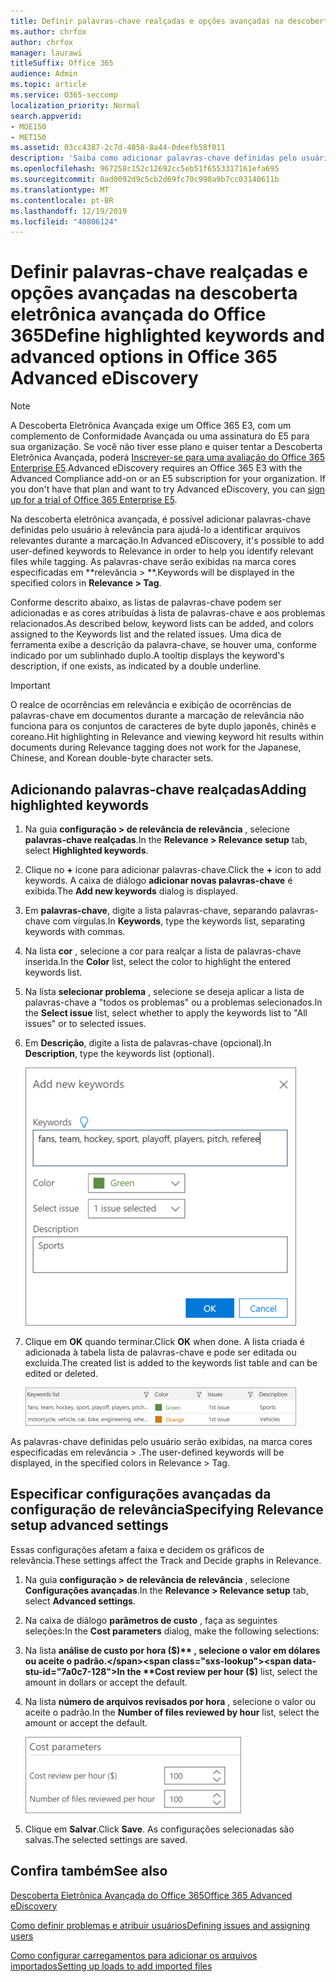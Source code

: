 ```yaml
---
title: Definir palavras-chave realçadas e opções avançadas na descoberta eletrônica avançada do Office 365
ms.author: chrfox
author: chrfox
manager: laurawi
titleSuffix: Office 365
audience: Admin
ms.topic: article
ms.service: O365-seccomp
localization_priority: Normal
search.appverid:
- MOE150
- MET150
ms.assetid: 03cc4387-2c7d-4058-8a44-0deefb58f011
description: 'Saiba como adicionar palavras-chave definidas pelo usuário à relevância para ajudar a identificar arquivos relevantes durante a marcação na descoberta eletrônica avançada do Office 365 e especificar os parâmetros de custo.  '
ms.openlocfilehash: 967258c152c12692cc5eb51f6553317161efa695
ms.sourcegitcommit: 0ad0092d9c5cb2d69fc70c990a9b7cc03140611b
ms.translationtype: MT
ms.contentlocale: pt-BR
ms.lasthandoff: 12/19/2019
ms.locfileid: "40806124"
---
```

# <a name="define-highlighted-keywords-and-advanced-options-in-office-365-advanced-ediscovery"></a><span data-ttu-id="7a0c7-103">Definir palavras-chave realçadas e opções avançadas na descoberta eletrônica avançada do Office 365</span><span class="sxs-lookup"><span data-stu-id="7a0c7-103">Define highlighted keywords and advanced options in Office 365 Advanced eDiscovery</span></span>

> [!NOTE]
> <span data-ttu-id="7a0c7-p101">A Descoberta Eletrônica Avançada exige um Office 365 E3, com um complemento de Conformidade Avançada ou uma assinatura do E5 para sua organização. Se você não tiver esse plano e quiser tentar a Descoberta Eletrônica Avançada, poderá [Inscrever-se para uma avaliação do Office 365 Enterprise E5](https://go.microsoft.com/fwlink/p/?LinkID=698279).</span><span class="sxs-lookup"><span data-stu-id="7a0c7-p101">Advanced eDiscovery requires an Office 365 E3 with the Advanced Compliance add-on or an E5 subscription for your organization. If you don't have that plan and want to try Advanced eDiscovery, you can [sign up for a trial of Office 365 Enterprise E5](https://go.microsoft.com/fwlink/p/?LinkID=698279).</span></span> 
  
<span data-ttu-id="7a0c7-106">Na descoberta eletrônica avançada, é possível adicionar palavras-chave definidas pelo usuário à relevância para ajudá-lo a identificar arquivos relevantes durante a marcação.</span><span class="sxs-lookup"><span data-stu-id="7a0c7-106">In Advanced eDiscovery, it's possible to add user-defined keywords to Relevance in order to help you identify relevant files while tagging.</span></span> <span data-ttu-id="7a0c7-107">As palavras-chave serão exibidas na marca cores especificadas em \*\*relevância \> \*\*.</span><span class="sxs-lookup"><span data-stu-id="7a0c7-107">Keywords will be displayed in the specified colors in **Relevance \> Tag**.</span></span> 
  
<span data-ttu-id="7a0c7-108">Conforme descrito abaixo, as listas de palavras-chave podem ser adicionadas e as cores atribuídas à lista de palavras-chave e aos problemas relacionados.</span><span class="sxs-lookup"><span data-stu-id="7a0c7-108">As described below, keyword lists can be added, and colors assigned to the Keywords list and the related issues.</span></span> <span data-ttu-id="7a0c7-109">Uma dica de ferramenta exibe a descrição da palavra-chave, se houver uma, conforme indicado por um sublinhado duplo.</span><span class="sxs-lookup"><span data-stu-id="7a0c7-109">A tooltip displays the keyword's description, if one exists, as indicated by a double underline.</span></span>
  
> [!IMPORTANT]
> <span data-ttu-id="7a0c7-110">O realce de ocorrências em relevância e exibição de ocorrências de palavras-chave em documentos durante a marcação de relevância não funciona para os conjuntos de caracteres de byte duplo japonês, chinês e coreano.</span><span class="sxs-lookup"><span data-stu-id="7a0c7-110">Hit highlighting in Relevance and viewing keyword hit results within documents during Relevance tagging does not work for the Japanese, Chinese, and Korean double-byte character sets.</span></span> 
  
## <a name="adding-highlighted-keywords"></a><span data-ttu-id="7a0c7-111">Adicionando palavras-chave realçadas</span><span class="sxs-lookup"><span data-stu-id="7a0c7-111">Adding highlighted keywords</span></span>

1. <span data-ttu-id="7a0c7-112">Na guia **configuração \> de relevância de relevância** , selecione **palavras-chave realçadas**.</span><span class="sxs-lookup"><span data-stu-id="7a0c7-112">In the **Relevance \> Relevance setup** tab, select **Highlighted keywords**.</span></span>
    
2. <span data-ttu-id="7a0c7-113">Clique no **+** ícone para adicionar palavras-chave.</span><span class="sxs-lookup"><span data-stu-id="7a0c7-113">Click the **+** icon to add keywords.</span></span> <span data-ttu-id="7a0c7-114">A caixa de diálogo **adicionar novas palavras-chave** é exibida.</span><span class="sxs-lookup"><span data-stu-id="7a0c7-114">The **Add new keywords** dialog is displayed.</span></span> 
    
3. <span data-ttu-id="7a0c7-115">Em **palavras-chave**, digite a lista palavras-chave, separando palavras-chave com vírgulas.</span><span class="sxs-lookup"><span data-stu-id="7a0c7-115">In **Keywords**, type the keywords list, separating keywords with commas.</span></span> 
    
4. <span data-ttu-id="7a0c7-116">Na lista **cor** , selecione a cor para realçar a lista de palavras-chave inserida.</span><span class="sxs-lookup"><span data-stu-id="7a0c7-116">In the **Color** list, select the color to highlight the entered keywords list.</span></span> 
    
5. <span data-ttu-id="7a0c7-117">Na lista **selecionar problema** , selecione se deseja aplicar a lista de palavras-chave a "todos os problemas" ou a problemas selecionados.</span><span class="sxs-lookup"><span data-stu-id="7a0c7-117">In the **Select issue** list, select whether to apply the keywords list to "All issues" or to selected issues.</span></span> 
    
6. <span data-ttu-id="7a0c7-118">Em **Descrição**, digite a lista de palavras-chave (opcional).</span><span class="sxs-lookup"><span data-stu-id="7a0c7-118">In **Description**, type the keywords list (optional).</span></span>
    
    ![Adicionar novas palavras-chave](media/1683a71f-0875-48fc-b4ef-01f3b0e8e8e9.png)
  
7. <span data-ttu-id="7a0c7-120">Clique em **OK** quando terminar.</span><span class="sxs-lookup"><span data-stu-id="7a0c7-120">Click **OK** when done.</span></span> <span data-ttu-id="7a0c7-121">A lista criada é adicionada à tabela lista de palavras-chave e pode ser editada ou excluída.</span><span class="sxs-lookup"><span data-stu-id="7a0c7-121">The created list is added to the keywords list table and can be edited or deleted.</span></span> 
    
    ![Lista de palavras-chave de configuração de relevância](media/a05d5ec0-8bde-470d-97e2-456b169281d6.png)
  
<span data-ttu-id="7a0c7-123">As palavras-chave definidas pelo usuário serão exibidas, na marca cores especificadas em relevância \> .</span><span class="sxs-lookup"><span data-stu-id="7a0c7-123">The user-defined keywords will be displayed, in the specified colors in Relevance \> Tag.</span></span> 
  
## <a name="specifying-relevance-setup-advanced-settings"></a><span data-ttu-id="7a0c7-124">Especificar configurações avançadas da configuração de relevância</span><span class="sxs-lookup"><span data-stu-id="7a0c7-124">Specifying Relevance setup advanced settings</span></span>

<span data-ttu-id="7a0c7-125">Essas configurações afetam a faixa e decidem os gráficos de relevância.</span><span class="sxs-lookup"><span data-stu-id="7a0c7-125">These settings affect the Track and Decide graphs in Relevance.</span></span>
  
1. <span data-ttu-id="7a0c7-126">Na guia **configuração \> de relevância de relevância** , selecione **Configurações avançadas**.</span><span class="sxs-lookup"><span data-stu-id="7a0c7-126">In the **Relevance \> Relevance setup** tab, select **Advanced settings**.</span></span>
    
2. <span data-ttu-id="7a0c7-127">Na caixa de diálogo **parâmetros de custo** , faça as seguintes seleções:</span><span class="sxs-lookup"><span data-stu-id="7a0c7-127">In the **Cost parameters** dialog, make the following selections:</span></span> 
    
1. <span data-ttu-id="7a0c7-128">Na lista **análise de custo por hora ($)** , selecione o valor em dólares ou aceite o padrão.</span><span class="sxs-lookup"><span data-stu-id="7a0c7-128">In the **Cost review per hour ($)** list, select the amount in dollars or accept the default.</span></span> 
    
2. <span data-ttu-id="7a0c7-129">Na lista **número de arquivos revisados por hora** , selecione o valor ou aceite o padrão.</span><span class="sxs-lookup"><span data-stu-id="7a0c7-129">In the **Number of files reviewed by hour** list, select the amount or accept the default.</span></span> 
    
    ![Parâmetros de custo de instalação de relevância](media/bab7b5b7-6297-4e7c-b0a6-ba5aa8b21787.png)
  
3. <span data-ttu-id="7a0c7-131">Clique em **Salvar**.</span><span class="sxs-lookup"><span data-stu-id="7a0c7-131">Click **Save**.</span></span> <span data-ttu-id="7a0c7-132">As configurações selecionadas são salvas.</span><span class="sxs-lookup"><span data-stu-id="7a0c7-132">The selected settings are saved.</span></span>
    
## <a name="see-also"></a><span data-ttu-id="7a0c7-133">Confira também</span><span class="sxs-lookup"><span data-stu-id="7a0c7-133">See also</span></span>

[<span data-ttu-id="7a0c7-134">Descoberta Eletrônica Avançada do Office 365</span><span class="sxs-lookup"><span data-stu-id="7a0c7-134">Office 365 Advanced eDiscovery</span></span>](office-365-advanced-ediscovery.md)
  
[<span data-ttu-id="7a0c7-135">Como definir problemas e atribuir usuários</span><span class="sxs-lookup"><span data-stu-id="7a0c7-135">Defining issues and assigning users</span></span>](define-issues-and-assign-users.md)
  
[<span data-ttu-id="7a0c7-136">Como configurar carregamentos para adicionar os arquivos importados</span><span class="sxs-lookup"><span data-stu-id="7a0c7-136">Setting up loads to add imported files</span></span>](set-up-loads-to-add-imported-files.md)


